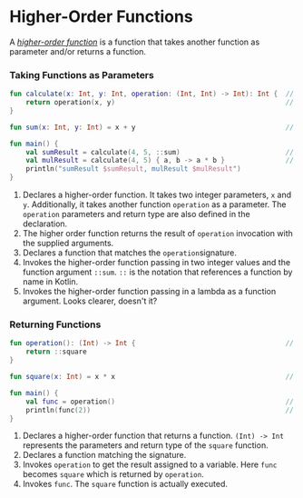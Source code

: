 # Higher-Order Functions

A [*higher-order function*](https://kotlinlang.org/docs/reference/lambdas.html) is a function that takes another
function as parameter and/or returns a function.

### Taking Functions as Parameters

```kotlin
fun calculate(x: Int, y: Int, operation: (Int, Int) -> Int): Int {  // 1
    return operation(x, y)                                          // 2
}

fun sum(x: Int, y: Int) = x + y                                     // 3

fun main() {
    val sumResult = calculate(4, 5, ::sum)                          // 4
    val mulResult = calculate(4, 5) { a, b -> a * b }               // 5
    println("sumResult $sumResult, mulResult $mulResult")
}
```

1. Declares a higher-order function. It takes two integer parameters, `x` and `y`. Additionally, it takes another
   function `operation` as a parameter. The `operation` parameters and return type are also defined in the declaration.
2. The higher order function returns the result of `operation` invocation with the supplied arguments.
3. Declares a function that matches the `operation`signature.
4. Invokes the higher-order function passing in two integer values and the function argument `::sum`. `::` is the
   notation that references a function by name in Kotlin.
5. Invokes the higher-order function passing in a lambda as a function argument. Looks clearer, doesn't it?

### Returning Functions

```kotlin
fun operation(): (Int) -> Int {                                     // 1
    return ::square
}

fun square(x: Int) = x * x                                          // 2

fun main() {
    val func = operation()                                          // 3
    println(func(2))                                                // 4
}
```

1. Declares a higher-order function that returns a function. `(Int) -> Int` represents the parameters and return type of
   the `square` function.
2. Declares a function matching the signature.
3. Invokes `operation` to get the result assigned to a variable. Here `func` becomes `square` which is returned
   by `operation`.
4. Invokes `func`. The `square` function is actually executed.

